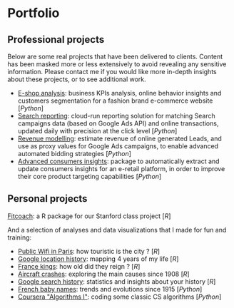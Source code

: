 # Portfolio

## Professional projects

Below are some real projects that have been delivered to clients.
Content has been masked more or less extensively to avoid revealing any sensitive information. 
Please contact me if you would like more in-depth insights about these projects, or to see additional work.

* [E-shop analysis](eshop_analysis/eshop_analysis.ipynb): business KPIs analysis, online behavior insights and customers segmentation for a fashion brand e-commerce website [_Python_]
* [Search reporting](search_reporting): cloud-run reporting solution for matching Search campaigns data (based on Google Ads API) and online transactions, updated daily with precision at the click level [_Python_]
* [Revenue modelling](revenue_modelling/README.md): estimate revenue of online generated Leads, and use as proxy values for Google Ads campaigns, to enable advanced automated bidding strategies [_Python_]
* [Advanced consumers insights](consumers_insights/README.md): package to automatically extract and update consumers insights for an e-retail platform, in order to improve their core product targeting capabilities [_Python_]

## Personal projects

[Fitcoach](stanford_fitcoach): a R package for our Stanford class project [_R_]

And a selection of analyses and data visualizations that I made for fun and training:
* [Public Wifi in Paris](personal_projects/wifi_paris/wifi_paris.md): how touristic is the city ? [_R_]
* [Google location history](personal_projects/location_history/location_history.md): mapping 4 years of my life [_R_]
* [France kings](personal_projects/france_kings/france_kings.md): how old did they reign ? [_R_]
* [Aircraft crashes](personal_projects/aircrafts_crashes/aircraft_crashes.md): exploring the main causes since 1908 [_R_]
* [Google search history](personal_projects/ghistory): statistics and insights about your history [_R_]
* [French baby names](personal_projects/french_baby_names/french_baby_names.ipynb): trends and evolutions since 1915 [_Python_]
* [Coursera "Algorithms I"](personal_projects/coursera_algorithms/coursera_algorithms_1.ipynb): coding some classic CS algorithms [_Python_]
